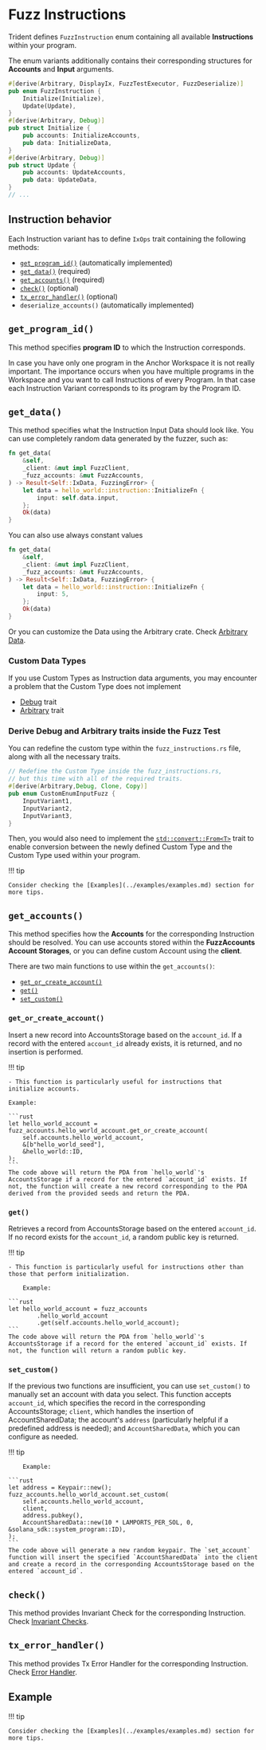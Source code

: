 # Fuzz Instructions

Trident defines `FuzzInstruction` enum containing all available **Instructions** within your program.

The enum variants additionally contains their corresponding structures for **Accounts** and **Input** arguments.

```rust
#[derive(Arbitrary, DisplayIx, FuzzTestExecutor, FuzzDeserialize)]
pub enum FuzzInstruction {
    Initialize(Initialize),
    Update(Update),
}
#[derive(Arbitrary, Debug)]
pub struct Initialize {
    pub accounts: InitializeAccounts,
    pub data: InitializeData,
}
#[derive(Arbitrary, Debug)]
pub struct Update {
    pub accounts: UpdateAccounts,
    pub data: UpdateData,
}
// ...
```

## Instruction behavior

Each Instruction variant has to define `IxOps` trait containing the following methods:

- [`get_program_id()`](./fuzz-instructions.md/#get_program_id) (automatically implemented)
- [`get_data()`](./fuzz-instructions.md/#get_data) (required)
- [`get_accounts()`](./fuzz-instructions.md/#get_accounts) (required)
- [`check()`](./fuzz-instructions.md/#check) (optional)
- [`tx_error_handler()`](./fuzz-instructions.md/#tx_error_handler) (optional)
- `deserialize_accounts()` (automatically implemented)


## `get_program_id()`

This method specifies **program ID** to which the Instruction corresponds.

In case you have only one program in the Anchor Workspace it is not really important. The importance occurs when you have multiple programs in the Workspace and you want to call Instructions of every Program. In that case each Instruction Variant corresponds to its program by the Program ID.

## `get_data()`

This method specifies what the Instruction Input Data should look like. You can use completely random data generated by the fuzzer, such as:

```rust
fn get_data(
    &self,
    _client: &mut impl FuzzClient,
    _fuzz_accounts: &mut FuzzAccounts,
) -> Result<Self::IxData, FuzzingError> {
    let data = hello_world::instruction::InitializeFn {
        input: self.data.input,
    };
    Ok(data)
}
```

You can also use always constant values

```rust
fn get_data(
    &self,
    _client: &mut impl FuzzClient,
    _fuzz_accounts: &mut FuzzAccounts,
) -> Result<Self::IxData, FuzzingError> {
    let data = hello_world::instruction::InitializeFn {
        input: 5,
    };
    Ok(data)
}
```

Or you can customize the Data using the Arbitrary crate. Check [Arbitrary Data](./arbitrary-data.md).


### Custom Data Types

If you use Custom Types as Instruction data arguments, you may encounter a problem that the Custom Type does not implement

- [Debug](https://doc.rust-lang.org/std/fmt/trait.Debug.html) trait
- [Arbitrary](https://docs.rs/arbitrary/latest/arbitrary/trait.Arbitrary.html) trait

### Derive Debug and Arbitrary traits inside the Fuzz Test

You can redefine the custom type within the `fuzz_instructions.rs` file, along with all the necessary traits.

```rust
// Redefine the Custom Type inside the fuzz_instructions.rs,
// but this time with all of the required traits.
#[derive(Arbitrary,Debug, Clone, Copy)]
pub enum CustomEnumInputFuzz {
    InputVariant1,
    InputVariant2,
    InputVariant3,
}
```


Then, you would also need to implement the [`std::convert::From<T>`](https://doc.rust-lang.org/std/convert/trait.From.html) trait to enable conversion between the newly defined Custom Type and the Custom Type used within your program.

!!! tip

    Consider checking the [Examples](../examples/examples.md) section for more tips.

## `get_accounts()`

This method specifies how the **Accounts** for the corresponding Instruction should be resolved. You can use accounts stored within the **FuzzAccounts Account Storages**, or you can define custom Account using the **client**.

There are two main functions to use within the `get_accounts()`:

- [`get_or_create_account()`](./fuzz-instructions.md/#get_or_create_account)
- [`get()`](./fuzz-instructions.md/#get)
- [`set_custom()`](./fuzz-instructions.md/#set_custom)

### `get_or_create_account()`

Insert a new record into AccountsStorage based on the `account_id`. If a record with the entered `account_id` already exists, it is returned, and no insertion is performed.

!!! tip

    - This function is particularly useful for instructions that initialize accounts.

    Example:

    ```rust
    let hello_world_account = fuzz_accounts.hello_world_account.get_or_create_account(
        self.accounts.hello_world_account,
        &[b"hello_world_seed"],
        &hello_world::ID,
    );
    ```
    The code above will return the PDA from `hello_world`'s AccountsStorage if a record for the entered `account_id` exists. If not, the function will create a new record corresponding to the PDA derived from the provided seeds and return the PDA.

### `get()`

Retrieves a record from AccountsStorage based on the entered `account_id`. If no record exists for the `account_id`, a random public key is returned.

!!! tip

    - This function is particularly useful for instructions other than those that perform initialization.

        Example:

    ```rust
    let hello_world_account = fuzz_accounts
            .hello_world_account
            .get(self.accounts.hello_world_account);
    ```
    The code above will return the PDA from `hello_world`'s AccountsStorage if a record for the entered `account_id` exists. If not, the function will return a random public key.


### `set_custom()`

If the previous two functions are insufficient, you can use `set_custom()` to manually set an account with data you select. This function accepts `account_id`, which specifies the record in the corresponding AccountsStorage; `client`, which handles the insertion of AccountSharedData; the account's `address` (particularly helpful if a predefined address is needed); and `AccountSharedData`, which you can configure as needed.

!!! tip

        Example:

    ```rust
    let address = Keypair::new();
    fuzz_accounts.hello_world_account.set_custom(
        self.accounts.hello_world_account,
        client,
        address.pubkey(),
        AccountSharedData::new(10 * LAMPORTS_PER_SOL, 0, &solana_sdk::system_program::ID),
    );
    ```
    The code above will generate a new random keypair. The `set_account` function will insert the specified `AccountSharedData` into the client and create a record in the corresponding AccountsStorage based on the entered `account_id`.


## `check()`

This method provides Invariant Check for the corresponding Instruction. Check [Invariant Checks](./invariant-checks.md).

## `tx_error_handler()`

This method provides Tx Error Handler for the corresponding Instruction. Check [Error Handler](./error-handlers.md).


## Example

!!! tip

    Consider checking the [Examples](../examples/examples.md) section for more tips.
